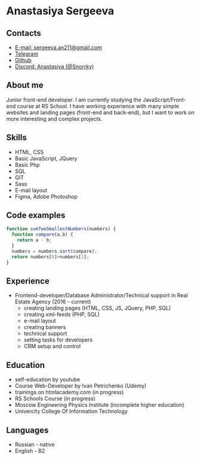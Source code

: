 
# Anastasiya Sergeeva

## Contacts

* [E-mail: sergeeva.an211@gmail.com](mailto:sergeeva.an211@gmail.com)
* [Telegram](t.me/snorrky)
* [Github](https://github.com/Snorrky/)
* [Discord: Anastasiya (@Snorrky)](https://discordapp.com/users/488331778923298816)

## About me

Junior front-end developer. I am currently studying the JavaScript/Front-end course at RS School. I have working experience with many simple websites and landing pages (front-end and back-end), but I want to work on more interesting and complex projects.

## Skills

* HTML, CSS
* Basic JavaScript, JQuery
* Basic Php
* SQL
* GIT
* Sass
* E-mail layout
* Figma, Adobe Photoshop 

## Code examples
```javascript
function sumTwoSmallestNumbers(numbers) {  
  function compare(a,b) {
    return a - b;
  }
  numbers = numbers.sort(compare);
  return numbers[0]+numbers[1];
}
```

## Experience

* Frontend-developer/Database Administrator/Technical support in Real Estate Agency
(2016 - current)
    * creating landing pages (HTML, CSS, JS, JQuery, PHP, SQL)
    * creating xml-feeds (PHP, SQL)
    * e-mail layout
    * creating banners
    * technical support
    * setting tasks for developers
    * CRM setup and control

## Education
* self-education by youtube
* Course Web-Developer by Ivan Petrichenko (Udemy)
* trainings on htmlacademy.com (in progress)
* RS Schools Course (in progress)
* Moscow Engineering Physics Institute (incomplete higher education)
* Univercity College Of Information Technology

## Languages
* Russian - native
* English - B2